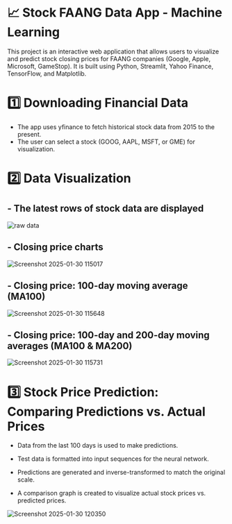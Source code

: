 # 📈 Stock FAANG Data App - Machine Learning
This project is an interactive web application that allows users to visualize and predict stock closing prices for FAANG companies (Google, Apple, Microsoft, GameStop). It is built using Python, Streamlit, Yahoo Finance, TensorFlow, and Matplotlib.

# 1️⃣ Downloading Financial Data
- The app uses yfinance to fetch historical stock data from 2015 to the present.
- The user can select a stock (GOOG, AAPL, MSFT, or GME) for visualization.


# 2️⃣ Data Visualization

## - The latest rows of stock data are displayed

![raw data](https://github.com/user-attachments/assets/a380c59c-268f-4732-9dbd-c3b11d171a1a)

## - Closing price charts


![Screenshot 2025-01-30 115017](https://github.com/user-attachments/assets/4c5a5fe0-baee-40aa-931e-723bb73558d9)


## - Closing price: 100-day moving average (MA100)

![Screenshot 2025-01-30 115648](https://github.com/user-attachments/assets/114c8566-b665-44e5-9fb4-4314b5ea93d4)

## - Closing price: 100-day and 200-day moving averages (MA100 & MA200)

![Screenshot 2025-01-30 115731](https://github.com/user-attachments/assets/4568a23c-4357-4007-ad03-1b136d0dae77)



# 3️⃣ Stock Price Prediction: Comparing Predictions vs. Actual Prices

- Data from the last 100 days is used to make predictions.

- Test data is formatted into input sequences for the neural network.

- Predictions are generated and inverse-transformed to match the original scale.

- A comparison graph is created to visualize actual stock prices vs. predicted prices.

![Screenshot 2025-01-30 120350](https://github.com/user-attachments/assets/c62b337f-f233-4d02-a634-3f3ea858daf4)
